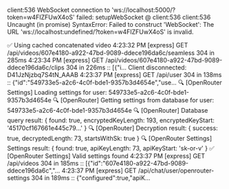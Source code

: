 client:536 WebSocket connection to 'ws://localhost:5000/?token=w4FIZFUwX4oS' failed: 
setupWebSocket @ client:536
client:536 Uncaught (in promise) SyntaxError: Failed to construct 'WebSocket': The URL 'ws://localhost:undefined/?token=w4FIZFUwX4oS' is invalid.

✅ Using cached concatenated video
4:23:32 PM [express] GET /api/videos/607e4180-a922-47bd-9089-ddece196da6c/seamless 304 in 285ms
4:23:34 PM [express] GET /api/videos/607e4180-a922-47bd-9089-ddece196da6c/clips 304 in 226ms :: [{"i…
Client disconnected: D41JzNjzbq7S4tN_AAAB
4:23:37 PM [express] GET /api/user 304 in 138ms :: {"id":"549733e5-a2c6-4c0f-bde1-9357b3d4654e","use…
🔍 [OpenRouter Settings] Loading settings for user: 549733e5-a2c6-4c0f-bde1-9357b3d4654e
🔍 [OpenRouter] Getting settings from database for user: 549733e5-a2c6-4c0f-bde1-9357b3d4654e
🔍 [OpenRouter] Database query result: {
  found: true,
  encryptedKeyLength: 193,
  encryptedKeyStart: '45170cf167661e445c79...'
}
🔍 [OpenRouter] Decryption result: { success: true, decryptedLength: 73, startsWithSk: true }
🔍 [OpenRouter Settings] Settings result: { found: true, apiKeyLength: 73, apiKeyStart: 'sk-or-v' }
✅ [OpenRouter Settings] Valid settings found
4:23:37 PM [express] GET /api/videos 304 in 185ms :: [{"id":"607e4180-a922-47bd-9089-ddece196da6c","…
4:23:37 PM [express] GET /api/chat/user/openrouter-settings 304 in 189ms :: {"configured":true,"apiK…